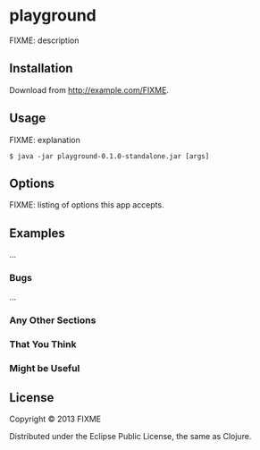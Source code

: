 # playground

FIXME: description

## Installation

Download from http://example.com/FIXME.

## Usage

FIXME: explanation

    $ java -jar playground-0.1.0-standalone.jar [args]

## Options

FIXME: listing of options this app accepts.

## Examples

...

### Bugs

...

### Any Other Sections
### That You Think
### Might be Useful

## License

Copyright © 2013 FIXME

Distributed under the Eclipse Public License, the same as Clojure.
